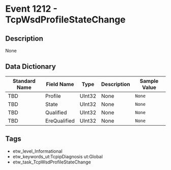 # Event 1212 - TcpWsdProfileStateChange

## Description
None

## Data Dictionary
|Standard Name|Field Name|Type|Description|Sample Value|
|---|---|---|---|---|
|TBD|Profile|UInt32|None|`None`|
|TBD|State|UInt32|None|`None`|
|TBD|Qualified|UInt32|None|`None`|
|TBD|EreQualified|UInt32|None|`None`|

## Tags
* etw_level_Informational
* etw_keywords_ut:TcpipDiagnosis ut:Global
* etw_task_TcpWsdProfileStateChange